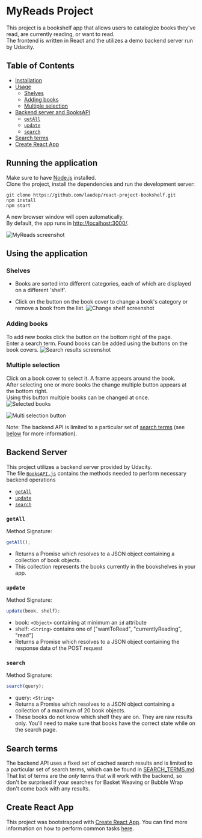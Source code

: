 # MyReads Project

This project is a bookshelf app that allows users to catalogize books they've
read, are currently reading, or want to read.  
The frontend is written in React and the utilizes a demo backend server run by
Udacity.

## Table of Contents

- [Installation](#running-the-application)
- [Usage](#using-the-application)
  - [Shelves](#shelves)
  - [Adding books](#adding-books)
  - [Multiple selection](#multiple-selection)
- [Backend server and BooksAPI](#backend-server)
  - [`getAll`](#getall)
  - [`update`](#update)
  - [`search`](#search)
- [Search terms](#search-terms)
- [Create React App](#create-react-app)

## Running the application

Make sure to have [Node.js](https://nodejs.org/en/) installed.  
Clone the project, install the dependencies and run the development server:

```
git clone https://github.com/laudep/react-project-bookshelf.git
npm install
npm start
```

A new browser window will open automatically.  
By default, the app runs in [http://localhost:3000/](http://localhost:3000/).

![MyReads screenshot](screenshots/myreads_overview.png "App sceenshot")

## Using the application

### Shelves

- Books are sorted into different categories, each of which are displayed on a different 'shelf'.

- Click on the button on the book cover to change a book's category or remove a book from the list.
  ![Change shelf screenshot](screenshots/change_shelf.png "Change shelf sceenshot")

### Adding books

To add new books click the button on the bottom right of the page.  
Enter a search term. Found books can be added using the buttons on the book covers.
![Search results screenshot](screenshots/search_results.png "Search results sceenshot")

### Multiple selection

Click on a book cover to select it. A frame appears around the book.  
After selecting one or more books the change multiple button appears at the bottom right.  
Using this button multiple books can be changed at once.  
![Selected books](screenshots/selected_books.png "Two selected books and an unselected book (right)")

![Multi selection button](screenshots/button_multi_selection.png "Multi selection button")

Note: The backend API is limited to a particular set of [search terms](SEARCH_TERMS.md)
(see [below](#search-terms) for more information).

## Backend Server

This project utilizes a backend server provided by Udacity.  
The file [`BooksAPI.js`](src/BooksAPI.js) contains the methods needed to
perform necessary backend operations

- [`getAll`](#getall)
- [`update`](#update)
- [`search`](#search)

### `getAll`

Method Signature:

```js
getAll();
```

- Returns a Promise which resolves to a JSON object containing a collection of book objects.
- This collection represents the books currently in the bookshelves in your app.

### `update`

Method Signature:

```js
update(book, shelf);
```

- book: `<Object>` containing at minimum an `id` attribute
- shelf: `<String>` contains one of ["wantToRead", "currentlyReading", "read"]
- Returns a Promise which resolves to a JSON object containing the response data of the POST request

### `search`

Method Signature:

```js
search(query);
```

- query: `<String>`
- Returns a Promise which resolves to a JSON object containing a collection of a maximum of 20 book objects.
- These books do not know which shelf they are on. They are raw results only. You'll need to make sure that books have the correct state while on the search page.

## Search terms

The backend API uses a fixed set of cached search results and is limited to a
particular set of search terms, which can be found in
[SEARCH_TERMS.md](SEARCH_TERMS.md). That list of terms are the _only_ terms
that will work with the backend, so don't be surprised if your searches for
Basket Weaving or Bubble Wrap don't come back with any results.

## Create React App

This project was bootstrapped with [Create React App](https://github.com/facebookincubator/create-react-app). You can find more
information on how to perform common tasks [here](https://github.com/facebookincubator/create-react-app/blob/master/packages/react-scripts/template/README.md).
